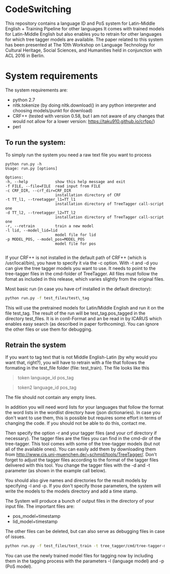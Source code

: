 # CodeSwitching

This repository contains a language ID and PoS system for Latin-Middle English + Training Pipeline for other languages
It comes with trained models for Latin-Middle English but also enables you to retrain for other languages for which tree tagger models are available.
The paper related to this system has been presented at  The 10th Workshop on Language Technology for Cultural Heritage, Social Sciences, and Humanities held in conjunction with ACL 2016 in Berlin.

# System requirements
The system requirements are:
* python 2.7
* nltk.tokenize (by doing nltk.download() in any python interpreter and choosing models/punkt for download)
* CRF++ (tested with version 0.58, but I am not aware of any changes that would not allow for a lower version: https://taku910.github.io/crfpp/) 
* perl

## To run the system:


  To simply run the system you need a raw text file you want to process
  
  ```
python run.py -h
Usage: run.py [options]

Options:
  -h, --help            show this help message and exit
  -f FILE, --file=FILE  read input from FILE
  -c CRF_DIR, --crf_dir=CRF_DIR
                        installation directory of CRF
  -t TT_l1, --treetagger_l1=TT_l1
                        installation directory of TreeTagger call-script one
  -d TT_l2, --treetagger_l2=TT_l2
                        installation directory of TreeTagger call-script one
  -r, --retrain         train a new model
  -l lid, --model_lid=lid
                        model file for lid
  -p MODEL_POS, --model_pos=MODEL_POS
                        model file for pos


  ```
  
  If your CRF++ is not installed in the default path of CRF++ (which is /usr/local/bin), you have to specify it via the -c option.
  With -t and -d you can give the tree tagger models you want to use. It needs to point to the tree-tagger files in the cmd-folder of TreeTagger. All files must follow the fomat as included in this release, which varies slightly from the original files.
  
  Most basic run (in case you have crf installed in the default directory):
  
  ```bash
  python run.py -f test_files/test\_tag
  ```
  
  This will use the pretrained models for Latin/Middle English and run it on the file test\_tag.
  The result of the run will be test\_tag.pos\_tagged in the directory test_files. It is in conll-Format and an be read in by ICARUS which enables easy search (as described in paper forthcoming). You can ignore the other files or use them for debugging.
  
## Retrain the system
  
  If you want to tag text that is not Middle English-Latin (by why would you want that, right?), you will have to retrain with a file that follows the formating in the test\_file folder (file: test_train). The file looks like this 
  
  > token language\_id pos_tag
  
  > token2 language\_id pos_tag
  
  The file should not contain any empty lines.
  
  In addition you will need word lists for your languages that follow the format the word lists in the wordlist directory have (json dictionaries). In case you don't want to use them, this is possible but requires some effort in terms of changing the code. If you should not be able to do this, contact me.
  
  Then specify the option -r and your tagger files (and your crf directory if necessary). The tagger files are the files you can find in the cmd-dir of the tree-tagger. This tool comes with some of the tree-tagger models (but not all of the available ones). You can easily add them by downloading them from http://www.cis.uni-muenchen.de/~schmid/tools/TreeTagger/. Don't forget to adjust the tagger files according to the format of the tagger files delivered with this tool.
  You change the tagger files with the -d and -t parameter (as shown in the example call below).

  You should also give names and directories for the result models by specifying -l and -p. If you don't specify those parameters, the system will write the models to the models directory and add a time stamp.

  The System will produce a bunch of output files in the directory of your input file. The important files are:
  
  * pos_model+timestamp
  * lid_model+timestamp
  
The other files can be deleted, but can also serve as debugging files in case of issues.
  
  ```bash
  python run.py -f test_files/test_train -t tree_tagger/cmd/tree-tagger-middleenglish -d tree_tagger/cmd/tree-tagger-latin -r
  ```
You can use the newly trained model files for tagging now by including them in the tagging process with the parameters -l (language model) and -p (PoS model).


